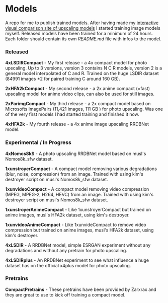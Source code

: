 # Models

A repo for me to publish trained models. After having made my [interactive visual comparison site of upscaling models](https://phhofm.github.io/upscale/) I started training image models myself. Released models have been trained for a minimum of 24 hours. Each folder should contain its own *README.md* file with infos to the model.

### Released  

**4xLSDIRCompact** - My first release - a 4x compact model for photo upscaling. Up to 3 versions, version 3 contains N C R models, version 2 is a general model interpolated of C and R. Trained on the huge LSDIR dataset (84991 images *2 for paired training C around 160 GB).  

**2xHFA2kCompact** - My second release - a 2x anime compact (=fast) upscaling model for anime video clips, can also be used for still images.

**2xParimgCompact** - My third release - a 2x compact model based on Microsofts ImagePairs (11,421 images, 111 GB ) for photo upscaling. Was one of the very first models I had started training and finished it now. 

**4xHFA2k** - My fourth release - a 4x anime image upscaling RRDBNet model.   

### Experimental / In Progress  

**4xNomos8kS** - A photo upscaling RRDBNet model based on musl's Nomos8k_sfw dataset.  

**1xunstroyerCompact** - A compact model removing various degradations (blur, noise, compression) from an image. Trained with using kim's destroyer script on musl's Nomos8k_sfw dataset.  

**1xunvideoCompact** - A compact model removing video compression (MPEG, MPEG-2, H264, HEVC) from an image. Trained with using kim's destroyer script on musl's Nomos8k_sfw dataset. 

**1xunstroyerAnimeCompact** - Like 1xunstroyerCompact but trained on anime images, musl's HFA2k dataset, using kim's destroyer.  

**1xunvideoAnimeCompact** - Like 1xunvideCompact to remove video compression but trained on anime images, musl's HFA2k dataset, using kim's destroyer.   

**4xLSDIR** - A RRDBNet model, simple ESRGAN experiment without any degradations and without any pretrain for photo upscaling.  

**4xLSDIRplus** - An RRDBNet experiment to see what influence a huge dataset has on the official x4plus model for photo upscaling.  

### Pretrains  

**CompactPretrains** - These pretrains have been provided by Zarxrax and they are great to use to kick off training a compact model.  
